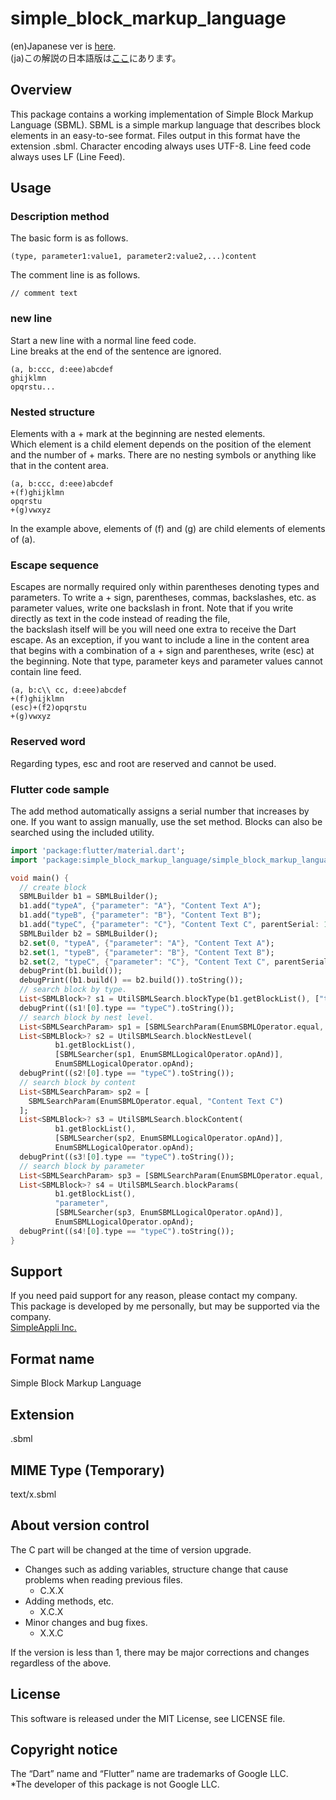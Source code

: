 # simple_block_markup_language

(en)Japanese ver is [here](https://github.com/MasahideMori-SimpleAppli/simple_block_markup_language/blob/main/flutter/README_JA.md).  
(ja)この解説の日本語版は[ここ](https://github.com/MasahideMori-SimpleAppli/simple_block_markup_language/blob/main/flutter/README_JA.md)にあります。

## Overview
This package contains a working implementation of Simple Block Markup Language (SBML).
SBML is a simple markup language that describes block elements in an easy-to-see format.
Files output in this format have the extension .sbml.
Character encoding always uses UTF-8.
Line feed code always uses LF (Line Feed).

## Usage
### Description method
The basic form is as follows.
```
(type, parameter1:value1, parameter2:value2,...)content
```

The comment line is as follows.
```
// comment text
```

### new line
Start a new line with a normal line feed code.  
Line breaks at the end of the sentence are ignored.
```
(a, b:ccc, d:eee)abcdef
ghijklmn
opqrstu...
```

### Nested structure
Elements with a + mark at the beginning are nested elements.  
Which element is a child element depends on the position of the element and the number of + marks.
There are no nesting symbols or anything like that in the content area.
```
(a, b:ccc, d:eee)abcdef
+(f)ghijklmn
opqrstu
+(g)vwxyz
```
In the example above, elements of (f) and (g) are child elements of elements of (a).

### Escape sequence
Escapes are normally required only within parentheses denoting types and parameters.
To write a + sign, parentheses, commas, backslashes, etc. as parameter values, write one backslash in front.
Note that if you write directly as text in the code instead of reading the file,  
the backslash itself will be you will need one extra to receive the Dart escape.
As an exception, if you want to include a line in the content area that begins with a combination of a + sign and parentheses, write (esc) at the beginning.
Note that type, parameter keys and parameter values cannot contain line feed.
```
(a, b:c\\ cc, d:eee)abcdef
+(f)ghijklmn
(esc)+(f2)opqrstu
+(g)vwxyz
```

### Reserved word
Regarding types, esc and root are reserved and cannot be used.

### Flutter code sample
The add method automatically assigns a serial number that increases by one.
If you want to assign manually, use the set method.
Blocks can also be searched using the included utility.
```dart
import 'package:flutter/material.dart';
import 'package:simple_block_markup_language/simple_block_markup_language.dart';

void main() {
  // create block
  SBMLBuilder b1 = SBMLBuilder();
  b1.add("typeA", {"parameter": "A"}, "Content Text A");
  b1.add("typeB", {"parameter": "B"}, "Content Text B");
  b1.add("typeC", {"parameter": "C"}, "Content Text C", parentSerial: 1);
  SBMLBuilder b2 = SBMLBuilder();
  b2.set(0, "typeA", {"parameter": "A"}, "Content Text A");
  b2.set(1, "typeB", {"parameter": "B"}, "Content Text B");
  b2.set(2, "typeC", {"parameter": "C"}, "Content Text C", parentSerial: 1);
  debugPrint(b1.build());
  debugPrint((b1.build() == b2.build()).toString());
  // search block by type.
  List<SBMLBlock>? s1 = UtilSBMLSearch.blockType(b1.getBlockList(), ["typeC"]);
  debugPrint((s1![0].type == "typeC").toString());
  // search block by nest level.
  List<SBMLSearchParam> sp1 = [SBMLSearchParam(EnumSBMLOperator.equal, 1)];
  List<SBMLBlock>? s2 = UtilSBMLSearch.blockNestLevel(
          b1.getBlockList(),
          [SBMLSearcher(sp1, EnumSBMLLogicalOperator.opAnd)],
          EnumSBMLLogicalOperator.opAnd);
  debugPrint((s2![0].type == "typeC").toString());
  // search block by content
  List<SBMLSearchParam> sp2 = [
    SBMLSearchParam(EnumSBMLOperator.equal, "Content Text C")
  ];
  List<SBMLBlock>? s3 = UtilSBMLSearch.blockContent(
          b1.getBlockList(),
          [SBMLSearcher(sp2, EnumSBMLLogicalOperator.opAnd)],
          EnumSBMLLogicalOperator.opAnd);
  debugPrint((s3![0].type == "typeC").toString());
  // search block by parameter
  List<SBMLSearchParam> sp3 = [SBMLSearchParam(EnumSBMLOperator.equal, "C")];
  List<SBMLBlock>? s4 = UtilSBMLSearch.blockParams(
          b1.getBlockList(),
          "parameter",
          [SBMLSearcher(sp3, EnumSBMLLogicalOperator.opAnd)],
          EnumSBMLLogicalOperator.opAnd);
  debugPrint((s4![0].type == "typeC").toString());
}
```

## Support
If you need paid support for any reason, please contact my company.  
This package is developed by me personally, but may be supported via the company.  
[SimpleAppli Inc.](https://simpleappli.com/en/index_en.html)

## Format name
Simple Block Markup Language

## Extension
.sbml

## MIME Type (Temporary)
text/x.sbml

## About version control
The C part will be changed at the time of version upgrade.
- Changes such as adding variables, structure change that cause problems when reading previous files.
  - C.X.X
- Adding methods, etc.
  - X.C.X
- Minor changes and bug fixes.
  - X.X.C

If the version is less than 1, there may be major corrections and changes regardless of the above.

## License
This software is released under the MIT License, see LICENSE file.

## Copyright notice
The “Dart” name and “Flutter” name are trademarks of Google LLC.  
*The developer of this package is not Google LLC.